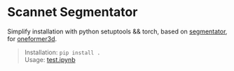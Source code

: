 # Scannet Segmentator

Simplify installation with python setuptools && torch, based on [segmentator](https://github.com/Karbo123/segmentator/tree/master), for [oneformer3d](https://github.com/oneformer3d/oneformer3d).

> Installation: `pip install .` \
> Usage: [test.ipynb](./test.ipynb)
